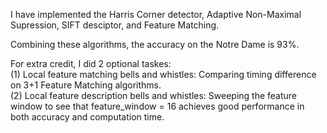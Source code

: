 I have implemented the Harris Corner detector, Adaptive Non-Maximal Supression, SIFT desciptor, and Feature Matching.

Combining these algorithms, the accuracy on the Notre Dame is 93%.

For extra credit, I did 2 optional taskes:      
(1) Local feature matching bells and whistles: Comparing timing difference on 3+1 Feature Matching algorithms.     
(2) Local feature description bells and whistles: Sweeping the feature window to see that feature_window = 16 achieves good performance in both accuracy and computation time. 
